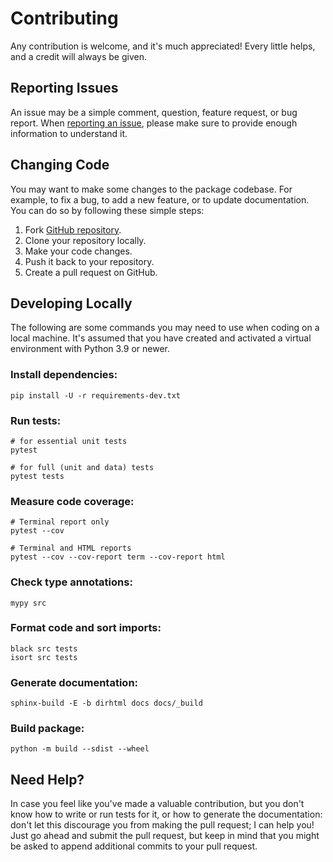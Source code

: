 # Contributing

Any contribution is welcome, and it's much appreciated! Every little helps, and a credit will always be given.

## Reporting Issues

An issue may be a simple comment, question, feature request, or bug report. When [reporting an issue](https://github.com/dralshehri/hijri-converter/issues/new), please make sure to provide enough information to understand it.

## Changing Code

You may want to make some changes to the package codebase. For example, to fix a bug, to add a new feature, or to update documentation. You can do so by following these simple steps:
1. Fork [GitHub repository](https://github.com/dralshehri/hijri-converter).
2. Clone your repository locally.
3. Make your code changes.
4. Push it back to your repository.
5. Create a pull request on GitHub.

## Developing Locally

The following are some commands you may need to use when coding on a local machine. It's assumed that you have created and activated a virtual environment with Python 3.9 or newer.

### Install dependencies:

```shell
pip install -U -r requirements-dev.txt
```

### Run tests:

```shell
# for essential unit tests
pytest

# for full (unit and data) tests
pytest tests
```

### Measure code coverage:

```shell
# Terminal report only
pytest --cov

# Terminal and HTML reports
pytest --cov --cov-report term --cov-report html
```

### Check type annotations:

```shell
mypy src
```

### Format code and sort imports:

```shell
black src tests
isort src tests
```

### Generate documentation:

```shell
sphinx-build -E -b dirhtml docs docs/_build
```

### Build package:

```shell
python -m build --sdist --wheel
```

## Need Help?
In case you feel like you've made a valuable contribution, but you don't know how to write or run tests for it, or how to generate the documentation: don't let this discourage you from making the pull request; I can help you! Just go ahead and submit the pull request, but keep in mind that you might be asked to append additional commits to your pull request.
